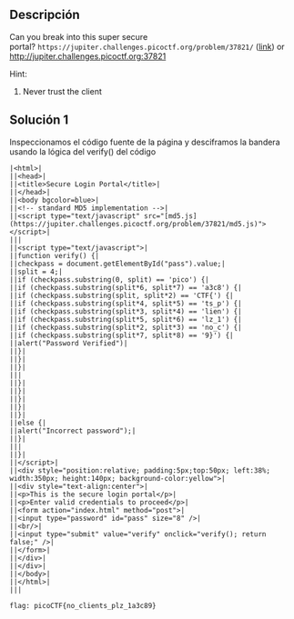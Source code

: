 ## Descripción 
Can you break into this super secure portal? `https://jupiter.challenges.picoctf.org/problem/37821/` ([link](https://jupiter.challenges.picoctf.org/problem/37821/)) or http://jupiter.challenges.picoctf.org:37821

Hint:
1. Never trust the client
## Solución 1

Inspeccionamos el código fuente de la página y desciframos la bandera usando la lógica del verify() del código
```
|<html>|
||<head>|
||<title>Secure Login Portal</title>|
||</head>|
||<body bgcolor=blue>|
||<!-- standard MD5 implementation -->|
||<script type="text/javascript" src="[md5.js](https://jupiter.challenges.picoctf.org/problem/37821/md5.js)"></script>|
|||
||<script type="text/javascript">|
||function verify() {|
||checkpass = document.getElementById("pass").value;|
||split = 4;|
||if (checkpass.substring(0, split) == 'pico') {|
||if (checkpass.substring(split*6, split*7) == 'a3c8') {|
||if (checkpass.substring(split, split*2) == 'CTF{') {|
||if (checkpass.substring(split*4, split*5) == 'ts_p') {|
||if (checkpass.substring(split*3, split*4) == 'lien') {|
||if (checkpass.substring(split*5, split*6) == 'lz_1') {|
||if (checkpass.substring(split*2, split*3) == 'no_c') {|
||if (checkpass.substring(split*7, split*8) == '9}') {|
||alert("Password Verified")|
||}|
||}|
||}|
|||
||}|
||}|
||}|
||}|
||}|
||else {|
||alert("Incorrect password");|
||}|
|||
||}|
||</script>|
||<div style="position:relative; padding:5px;top:50px; left:38%; width:350px; height:140px; background-color:yellow">|
||<div style="text-align:center">|
||<p>This is the secure login portal</p>|
||<p>Enter valid credentials to proceed</p>|
||<form action="index.html" method="post">|
||<input type="password" id="pass" size="8" />|
||<br/>|
||<input type="submit" value="verify" onclick="verify(); return false;" />|
||</form>|
||</div>|
||</div>|
||</body>|
||</html>|
|||

flag: picoCTF{no_clients_plz_1a3c89}
```
